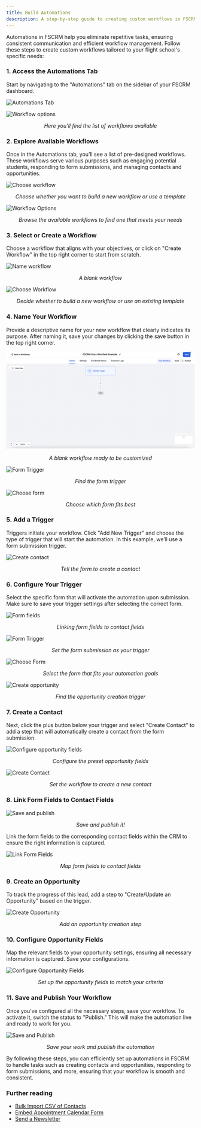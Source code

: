 ```yaml
---
title: Build Automations
description: A step-by-step guide to creating custom workflows in FSCRM to automate tasks and streamline your operations.
---
```


Automations in FSCRM help you eliminate repetitive tasks, ensuring consistent communication and efficient workflow management. Follow these steps to create custom workflows tailored to your flight school's specific needs:


### 1. Access the Automations Tab

Start by navigating to the "Automations" tab on the sidebar of your FSCRM dashboard.

![Automations Tab](/build-automations-guide/automations-tab.webp)  

![Workflow options](/build-automations-guide/workflow-options.webp)
*<p style="text-align: center;">Here you'll find the list of workflows available</p>*


### 2. Explore Available Workflows


Once in the Automations tab, you’ll see a list of pre-designed workflows. These workflows serve various purposes such as engaging potential students, responding to form submissions, and managing contacts and opportunities.

![Choose workflow](/build-automations-guide/choose-workflow.webp)
*<p style="text-align: center;">Choose whether you want to build a new workflow or use a template</p>*


![Workflow Options](/build-automations-guide/workflow-options.webp)  
*<p style="text-align: center;">Browse the available workflows to find one that meets your needs</p>*

### 3. Select or Create a Workflow


Choose a workflow that aligns with your objectives, or click on "Create Workflow" in the top right corner to start from scratch.

![Name workflow](/build-automations-guide/name-workflow.webp)
*<p style="text-align: center;">A blank workflow</p>*


![Choose Workflow](/build-automations-guide/choose-workflow.webp)  
*<p style="text-align: center;">Decide whether to build a new workflow or use an existing template</p>*

### 4. Name Your Workflow


Provide a descriptive name for your new workflow that clearly indicates its purpose. After naming it, save your changes by clicking the save button in the top right corner.

![Name Workflow](/public/build-automations-guide/name-workflow.webp)
*<p style="text-align: center;">A blank workflow ready to be customized</p>*

![Form Trigger](/build-automations-guide/form-trigger.webp)
*<p style="text-align: center;">Find the form trigger</p>*

![Choose form](/build-automations-guide/choose-form.webp)
*<p style="text-align: center;">Choose which form fits best</p>*


### 5. Add a Trigger


Triggers initiate your workflow. Click "Add New Trigger" and choose the type of trigger that will start the automation. In this example, we’ll use a form submission trigger.

![Create contact](/build-automations-guide/create-contact.webp)
*<p style="text-align: center;">Tell the form to create a contact</p>*


### 6. Configure Your Trigger


Select the specific form that will activate the automation upon submission. Make sure to save your trigger settings after selecting the correct form.

![Form fields](/build-automations-guide/form-fields.webp)
*<p style="text-align: center;">Linking form fields to contact fields</p>*


![Form Trigger](/build-automations-guide/form-trigger.webp)
*<p style="text-align: center;">Set the form submission as your trigger</p>*


![Choose Form](/build-automations-guide/choose-form.webp)
*<p style="text-align: center;">Select the form that fits your automation goals</p>*

![Create opportunity](/build-automations-guide/create-opportunity.webp)
*<p style="text-align: center;">Find the opportunity creation trigger</p>*


### 7. Create a Contact


Next, click the plus button below your trigger and select "Create Contact" to add a step that will automatically create a contact from the form submission.

![Configure opportunity fields](/build-automations-guide/configure-opportunity-field.webp)
*<p style="text-align: center;">Configure the preset opportunity fields</p>*


![Create Contact](/build-automations-guide/create-contact.webp)
*<p style="text-align: center;">Set the workflow to create a new contact</p>*


### 8. Link Form Fields to Contact Fields

![Save and publish](/build-automations-guide/save-and-publish.webp)
*<p style="text-align: center;">Save and publish it!</p>*


Link the form fields to the corresponding contact fields within the CRM to ensure the right information is captured.

![Link Form Fields](/build-automations-guide/form-fields.webp)
*<p style="text-align: center;">Map form fields to contact fields</p>*

### 9. Create an Opportunity

To track the progress of this lead, add a step to "Create/Update an Opportunity" based on the trigger.

![Create Opportunity](/build-automations-guide/create-opportunity.webp)
*<p style="text-align: center;">Add an opportunity creation step</p>*

### 10. Configure Opportunity Fields

Map the relevant fields to your opportunity settings, ensuring all necessary information is captured. Save your configurations.

![Configure Opportunity Fields](/build-automations-guide/configure-opportunity-field.webp)
*<p style="text-align: center;">Set up the opportunity fields to match your criteria</p>*

### 11. Save and Publish Your Workflow

Once you’ve configured all the necessary steps, save your workflow. To activate it, switch the status to "Publish." This will make the automation live and ready to work for you.

![Save and Publish](/build-automations-guide/save-and-publish.webp)
*<p style="text-align: center;">Save your work and publish the automation</p>*

By following these steps, you can efficiently set up automations in FSCRM to handle tasks such as creating contacts and opportunities, responding to form submissions, and more, ensuring that your workflow is smooth and consistent.

### Further reading

- [Bulk Import CSV of Contacts](/guides/bulk-import-contacts)
- [Embed Appointment Calendar Form](/guides/embed-appointment-calendar)
- [Send a Newsletter](/guides/send-newsletter)
